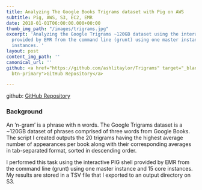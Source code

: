 ```yaml
---
title: Analyzing The Google Books Trigrams dataset with Pig on AWS
subtitle: Pig, AWS, S3, EC2, EMR
date: 2018-01-01T06:00:00.000+00:00
thumb_img_path: "/images/trigrams.jpg"
excerpt: 'Analyzing the Google Trigrams ~120GB dataset using the interactive PIG shell
  provided by EMR from the command line (grunt) using one master instance and 15 core
  instances. '
layout: post
content_img_path: ''
canonical_url: ''
github: <a href="https://github.com/ashlitaylor/Trigrams" target="_blank" class="btn
  btn-primary">GitHub Repository</a>

---
```

github: <a href="https://github.com/ashlitaylor/Trigrams" target="_blank" class="btn  btn-primary">GitHub Repository</a>

### Background

An ‘n-gram’ is a phrase with n words. The Google Trigrams dataset is a \~120GB dataset of phrases comprised of three words from Google Books. The script I created outputs the 20 trigrams having the highest average number of appearances per book along with their corresponding averages in tab-separated format, sorted in descending order.

I performed this task using the interactive PIG shell provided by EMR from the command line (grunt) using one master instance and 15 core instances. My results are stored in a TSV file that I exported to an output directory on S3.